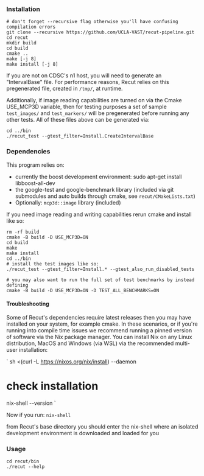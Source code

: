 ### Installation
```
# don't forget --recursive flag otherwise you'll have confusing compilation errors
git clone --recursive https://github.com/UCLA-VAST/recut-pipeline.git
cd recut
mkdir build
cd build
cmake ..
make [-j 8]
make install [-j 8]
```

If you are not on CDSC's n1 host, you will need to generate an
"IntervalBase" file.  For performance reasons, Recut relies on this
pregenerated file, created in `/tmp/`, at runtime. 

Additionally, if image reading capabilities are turned on via the Cmake
USE_MCP3D variable, then for testing purposes a set of sample `test_images/`
and `test_markers/` will be pregenerated before running any other tests. All of
these files above can be generated via:

```
cd ../bin
./recut_test --gtest_filter=Install.CreateIntervalBase
```

### Dependencies
This program relies on: 
- currently the boost development environment:
  sudo apt-get install libboost-all-dev
- the google-test and google-benchmark library (included via git
submodules and auto builds through cmake, see `recut/CMakeLists.txt`)
- Optionally: `mcp3d::image` library (included) 

If you need image reading and writing capabilities rerun cmake and install
like so:
```
rm -rf build
cmake -B build -D USE_MCP3D=ON
cd build
make 
make install
cd ../bin
# install the test images like so:
./recut_test --gtest_filter=Install.* --gtest_also_run_disabled_tests

# you may also want to run the full set of test benchmarks by instead defining
cmake -B build -D USE_MCP3D=ON -D TEST_ALL_BENCHMARKS=ON
```


#### Troubleshooting
Some of Recut's dependencies require latest releases then you may have installed on your system, for example cmake.
In these scenarios, or if you're running into compile time issues we recommend running a pinned version of software via
the Nix package manager. You can install Nix on any Linux distribution, MacOS and Windows (via WSL) via the recommended multi-user installation:

`
sh <(curl -L https://nixos.org/nix/install) --daemon
# check installation
nix-shell --version
`

Now if you run:
`
nix-shell
`

from Recut's base directory you should enter the nix-shell where an isolated development environment is downloaded and loaded for you

### Usage
```
cd recut/bin
./recut --help
```
